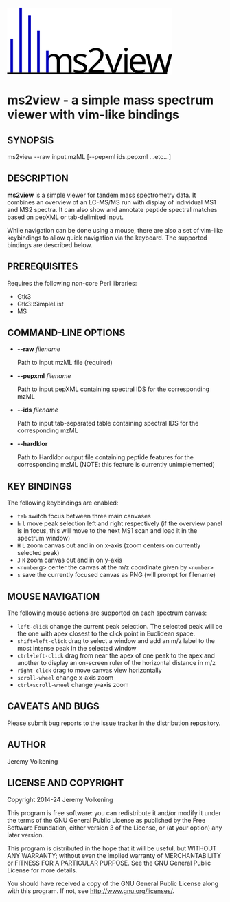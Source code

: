 ![Logo](graphics/logo.svg)

ms2view - a simple mass spectrum viewer with vim-like bindings
=======================================

## SYNOPSIS

ms2view --raw input.mzML \[--pepxml ids.pepxml ...etc...\]

## DESCRIPTION

**ms2view** is a simple viewer for tandem mass spectrometry data. It combines
an overview of an LC-MS/MS run with display of individual MS1 and MS2 spectra.
It can also show and annotate peptide spectral matches based on pepXML or
tab-delimited input.

While navigation can be done using a mouse, there are also a set of vim-like
keybindings to allow quick navigation via the keyboard. The supported bindings
are described below.

## PREREQUISITES

Requires the following non-core Perl libraries:

- Gtk3
- Gtk3::SimpleList
- MS

## COMMAND-LINE OPTIONS

- **--raw** _filename_

    Path to input mzML file (required)

- **--pepxml** _filename_

    Path to input pepXML containing spectral IDS for the corresponding mzML

- **--ids** _filename_

    Path to input tab-separated table  containing spectral IDS for the corresponding mzML

- **--hardklor**

    Path to Hardklor output file containing peptide features for the corresponding
    mzML (NOTE: this feature is currently unimplemented)

## KEY BINDINGS

The following keybindings are enabled:

- `tab` switch focus between three main canvases
- `h` `l` move peak selection left and right respectively (if the overview
    panel is in focus, this will move to the next MS1 scan and load it in the
    spectrum window)
- `H` `L` zoom canvas out and in on x-axis (zoom centers on currently
    selected peak)
- `J` `K` zoom canvas out and in on y-axis
- `<number`g> center the canvas at the m/z coordinate given by `<number>`
- `s` save the currently focused canvas as PNG (will prompt for filename)

## MOUSE NAVIGATION

The following mouse actions are supported on each spectrum canvas:

- `left-click` change the current peak selection. The selected peak will be
    the one with apex closest to the click point in Euclidean space.
- `shift+left-click` drag to select a window and add an m/z label to the most
    intense peak in the selected window
- `ctrl+left-click` drag from near the apex of one peak to the apex and
    another to display an on-screen ruler of the horizontal distance in m/z
- `right-click` drag to move canvas view horizontally
- `scroll-wheel` change x-axis zoom
- `ctrl+scroll-wheel` change y-axis zoom

## CAVEATS AND BUGS

Please submit bug reports to the issue tracker in the distribution repository.

## AUTHOR

Jeremy Volkening

## LICENSE AND COPYRIGHT

Copyright 2014-24 Jeremy Volkening

This program is free software: you can redistribute it and/or modify
it under the terms of the GNU General Public License as published by
the Free Software Foundation, either version 3 of the License, or
(at your option) any later version.

This program is distributed in the hope that it will be useful,
but WITHOUT ANY WARRANTY; without even the implied warranty of
MERCHANTABILITY or FITNESS FOR A PARTICULAR PURPOSE.  See the
GNU General Public License for more details.

You should have received a copy of the GNU General Public License
along with this program.  If not, see <http://www.gnu.org/licenses/>.
